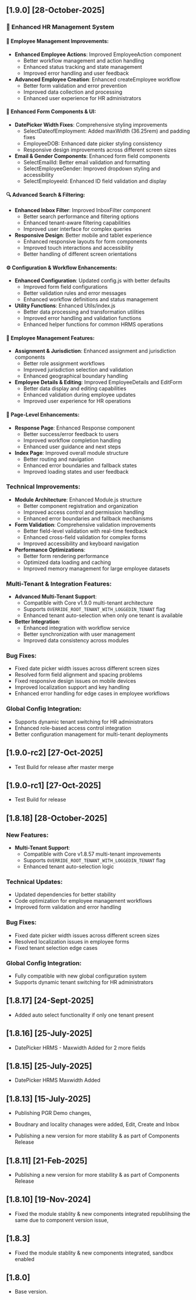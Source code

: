 ## [1.9.0] [28-October-2025]

### 🚀 Enhanced HR Management System

#### 💼 Employee Management Improvements:
- **Enhanced Employee Actions**: Improved EmployeeAction component
  - Better workflow management and action handling
  - Enhanced status tracking and state management
  - Improved error handling and user feedback
- **Advanced Employee Creation**: Enhanced createEmployee workflow
  - Better form validation and error prevention
  - Improved data collection and processing
  - Enhanced user experience for HR administrators

#### 📅 Enhanced Form Components & UI:
- **DatePicker Width Fixes**: Comprehensive styling improvements
  - SelectDateofEmployment: Added maxWidth (36.25rem) and padding fixes
  - EmployeeDOB: Enhanced date picker styling consistency
  - Responsive design improvements across different screen sizes
- **Email & Gender Components**: Enhanced form field components
  - SelectEmailId: Better email validation and formatting
  - SelectEmployeeGender: Improved dropdown styling and accessibility
  - SelectEmployeeId: Enhanced ID field validation and display

#### 🔍 Advanced Search & Filtering:
- **Enhanced Inbox Filter**: Improved InboxFilter component
  - Better search performance and filtering options
  - Enhanced tenant-aware filtering capabilities
  - Improved user interface for complex queries
- **Responsive Design**: Better mobile and tablet experience
  - Enhanced responsive layouts for form components
  - Improved touch interactions and accessibility
  - Better handling of different screen orientations

#### ⚙️ Configuration & Workflow Enhancements:
- **Enhanced Configuration**: Updated config.js with better defaults
  - Improved form field configurations
  - Better validation rules and error messages
  - Enhanced workflow definitions and status management
- **Utility Functions**: Enhanced Utils/index.js
  - Better data processing and transformation utilities
  - Improved error handling and validation functions
  - Enhanced helper functions for common HRMS operations

#### 👥 Employee Management Features:
- **Assignment & Jurisdiction**: Enhanced assignment and jurisdiction components
  - Better role assignment workflows
  - Improved jurisdiction selection and validation
  - Enhanced geographical boundary handling
- **Employee Details & Editing**: Improved EmployeeDetails and EditForm
  - Better data display and editing capabilities
  - Enhanced validation during employee updates
  - Improved user experience for HR operations

#### 📱 Page-Level Enhancements:
- **Response Page**: Enhanced Response component
  - Better success/error feedback to users
  - Improved workflow completion handling
  - Enhanced user guidance and next steps
- **Index Page**: Improved overall module structure
  - Better routing and navigation
  - Enhanced error boundaries and fallback states
  - Improved loading states and user feedback

### Technical Improvements:
- **Module Architecture**: Enhanced Module.js structure
  - Better component registration and organization
  - Improved access control and permission handling
  - Enhanced error boundaries and fallback mechanisms
- **Form Validation**: Comprehensive validation improvements
  - Better field-level validation with real-time feedback
  - Enhanced cross-field validation for complex forms
  - Improved accessibility and keyboard navigation
- **Performance Optimizations**: 
  - Better form rendering performance
  - Optimized data loading and caching
  - Improved memory management for large employee datasets

### Multi-Tenant & Integration Features:
- **Advanced Multi-Tenant Support**: 
  - Compatible with Core v1.9.0 multi-tenant architecture
  - Supports `OVERRIDE_ROOT_TENANT_WITH_LOGGEDIN_TENANT` flag
  - Enhanced tenant auto-selection when only one tenant is available
- **Better Integration**: 
  - Enhanced integration with workflow service
  - Better synchronization with user management
  - Improved data consistency across modules

### Bug Fixes:
- Fixed date picker width issues across different screen sizes
- Resolved form field alignment and spacing problems
- Fixed responsive design issues on mobile devices
- Improved localization support and key handling
- Enhanced error handling for edge cases in employee workflows

### Global Config Integration:
- Supports dynamic tenant switching for HR administrators
- Enhanced role-based access control integration
- Better configuration management for multi-tenant deployments

## [1.9.0-rc2]  [27-Oct-2025]
- Test Build for release after master merge

## [1.9.0-rc1]  [27-Oct-2025]
- Test Build for release

## [1.8.18] [28-October-2025]

### New Features:
- **Multi-Tenant Support**: 
  - Compatible with Core v1.8.57 multi-tenant improvements
  - Supports `OVERRIDE_ROOT_TENANT_WITH_LOGGEDIN_TENANT` flag
  - Enhanced tenant auto-selection logic

### Technical Updates:
- Updated dependencies for better stability
- Code optimization for employee management workflows
- Improved form validation and error handling

### Bug Fixes:
- Fixed date picker width issues across different screen sizes
- Resolved localization issues in employee forms
- Fixed tenant selection edge cases

### Global Config Integration:
- Fully compatible with new global configuration system
- Supports dynamic tenant switching for HR administrators

## [1.8.17] [24-Sept-2025] 
- Added auto select functionality if only one tenant present

## [1.8.16] [25-July-2025] 
- DatePicker HRMS - Maxwidth Added for 2 more fields

## [1.8.15] [25-July-2025] 
- DatePicker HRMS Maxwidth Added

## [1.8.13]  [15-July-2025]
- Publishing PGR Demo changes, 
- Boudnary and locality chanages were added, Edit, Create and Inbox   

- Publishing a new version for more stability & as part of Components Release


## [1.8.11]  [21-Feb-2025]
- Publishing a new version for more stability & as part of Components Release

## [1.8.10]  [19-Nov-2024]
- Fixed the module stablity & new components integrated republihsing the same due to component version issue, 

## [1.8.3]
- Fixed the module stablity & new components integrated, sandbox enabled 

## [1.8.0]
- Base version.
